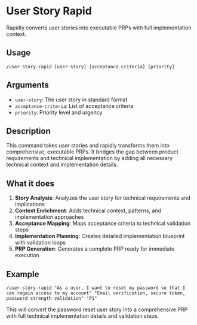 # User Story Rapid

Rapidly converts user stories into executable PRPs with full implementation context.

## Usage
`/user-story-rapid [user-story] [acceptance-criteria] [priority]`

## Arguments
- `user-story`: The user story in standard format
- `acceptance-criteria`: List of acceptance criteria
- `priority`: Priority level and urgency

## Description
This command takes user stories and rapidly transforms them into comprehensive, executable PRPs. It bridges the gap between product requirements and technical implementation by adding all necessary technical context and implementation details.

## What it does
1. **Story Analysis**: Analyzes the user story for technical requirements and implications
2. **Context Enrichment**: Adds technical context, patterns, and implementation approaches
3. **Acceptance Mapping**: Maps acceptance criteria to technical validation steps
4. **Implementation Planning**: Creates detailed implementation blueprint with validation loops
5. **PRP Generation**: Generates a complete PRP ready for immediate execution

## Example
```
/user-story-rapid "As a user, I want to reset my password so that I can regain access to my account" "Email verification, secure token, password strength validation" "P1"
```

This will convert the password reset user story into a comprehensive PRP with full technical implementation details and validation steps.